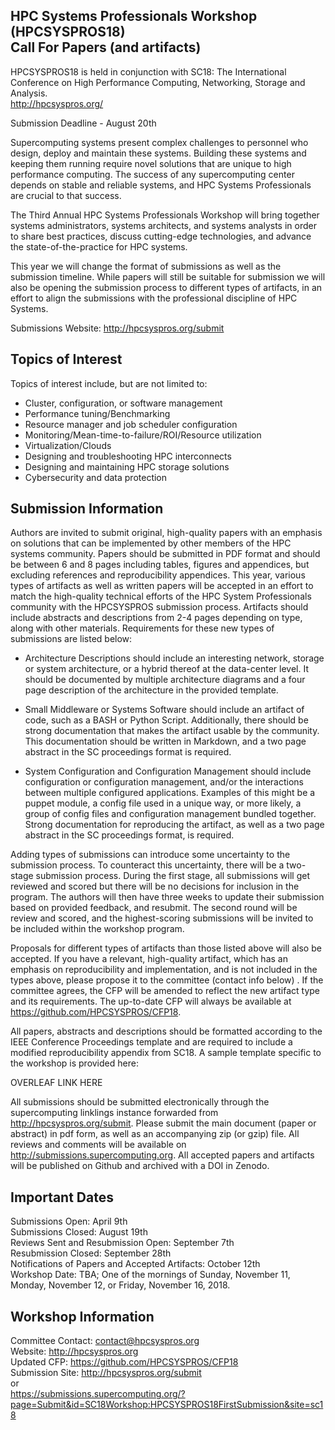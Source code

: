HPC Systems Professionals Workshop (HPCSYSPROS18)  
Call For Papers (and artifacts)
--------------- 
HPCSYSPROS18 is held in conjunction with SC18: The International Conference on High Performance Computing, Networking, Storage and Analysis.  
http://hpcsyspros.org/

Submission Deadline - August 20th

Supercomputing systems present complex challenges to personnel who design, deploy and maintain these systems. Building  these systems and keeping them running require novel solutions that are unique to high performance computing. The success of any supercomputing center depends on stable and reliable systems, and HPC Systems Professionals are crucial to that success.

The Third Annual HPC Systems Professionals Workshop will bring together systems administrators, systems architects, and systems analysts in order to share best practices, discuss cutting-edge technologies, and advance the state-of-the-practice for HPC systems. 

This year we will change the format of submissions as well as the submission timeline. While papers will still be suitable for submission we will also be opening the submission process to different types of artifacts, in an effort to align the submissions with the professional discipline of HPC Systems.

Submissions Website:  http://hpcsyspros.org/submit  

Topics of Interest 
--------------- 
Topics of interest include, but are not limited to:

* Cluster, configuration, or software management 
* Performance tuning/Benchmarking 
* Resource manager and job scheduler configuration 
* Monitoring/Mean-time-to-failure/ROI/Resource utilization 
* Virtualization/Clouds 
* Designing and troubleshooting HPC interconnects 
* Designing and maintaining HPC storage solutions 
* Cybersecurity and data protection

Submission Information
---------------
Authors are invited to submit original, high-quality papers with an emphasis on solutions that can be implemented by other members of the HPC systems community. Papers should be submitted in PDF format and should be between 6 and 8 pages including tables, figures and appendices, but excluding references and reproducibility appendices. This year, various types of artifacts as well as written papers will be accepted in an effort to match the high-quality technical efforts of the HPC System Professionals community with the HPCSYSPROS submission process. Artifacts should include abstracts and descriptions from 2-4 pages depending on type, along with other materials. Requirements for these new types of submissions are listed below: 


* Architecture Descriptions should include an interesting network, storage or system architecture, or a hybrid thereof at the data-center level. It should be documented by multiple architecture diagrams and a four page description of the architecture in the provided template.

* Small Middleware or Systems Software should include an artifact of code, such as a BASH or Python Script. Additionally, there should be strong documentation that makes the artifact usable by the community. This documentation should be written in Markdown, and a two page abstract in the SC proceedings format is required.

* System Configuration and Configuration Management should include configuration or configuration management, and/or the interactions between multiple configured applications. Examples of this might be a puppet module, a config file used in a unique way, or more likely, a group of config files and configuration management bundled together. Strong documentation for reproducing the artifact, as well as a two page abstract in the SC proceedings format, is required.

Adding types of submissions can introduce some uncertainty to the submission process. To counteract this uncertainty, there will be a two-stage submission process. During the first stage, all submissions will get reviewed and scored but there will be no decisions for inclusion in the program. The authors will then have three weeks to update their submission based on provided feedback, and resubmit. The second round will be review and scored, and the highest-scoring submissions will be invited to be included within the workshop program.

Proposals for different types of artifacts than those listed above will also be accepted. If you have a relevant, high-quality artifact, which has an emphasis on reproducibility and implementation, and is not included in the types above, please propose it to the committee (contact info below) . If the committee agrees, the CFP will be amended to reflect the new artifact type and its requirements.  The up-to-date CFP will always be available at https://github.com/HPCSYSPROS/CFP18.

All papers, abstracts and descriptions should be formatted according to the IEEE Conference Proceedings template and are required to include a modified reproducibility appendix from SC18. A sample template specific to the workshop is provided here:

OVERLEAF LINK HERE

All submissions should be submitted electronically through the supercomputing linklings instance forwarded from http://hpcsyspros.org/submit. Please submit the main document (paper or abstract) in pdf form, as well as an accompanying zip (or gzip) file. All reviews and comments will be available on http://submissions.supercomputing.org. All accepted papers and artifacts will be published on Github and archived with a DOI in Zenodo.



Important Dates 
-------------------- 
Submissions Open: April 9th  
Submissions Closed: August 19th   
Reviews Sent and Resubmission Open: September 7th  
Resubmission Closed: September 28th  
Notifications of Papers and Accepted Artifacts: October 12th  
Workshop Date: TBA; One of the mornings of Sunday, November 11, Monday, November 12, or Friday, November 16, 2018.

Workshop Information
-------------------- 

Committee Contact: contact@hpcsyspros.org  
Website: http://hpcsyspros.org  
Updated CFP: https://github.com/HPCSYSPROS/CFP18  
Submission Site: http://hpcsyspros.org/submit   
or  
https://submissions.supercomputing.org/?page=Submit&id=SC18Workshop:HPCSYSPROS18FirstSubmission&site=sc18


